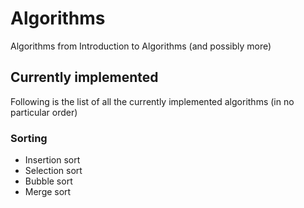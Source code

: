 # Algorithms
Algorithms from Introduction to Algorithms (and possibly more)

## Currently implemented

Following is the list of all the currently implemented algorithms (in no particular order)

### Sorting

- Insertion sort
- Selection sort
- Bubble sort
- Merge sort
